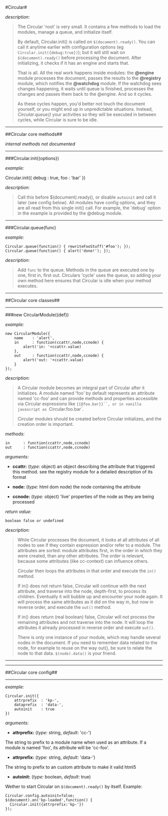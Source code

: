 #Circular#

*description:*

> The Circular 'root' is very small. It contains a few methods to load the modules, manage a queue, and initialize itself. 
>
> By default, Circular.init() is called on `$(document).ready()`. You can call it anytime earlier with configuration options (eg `Circular.init({debug:true})`); but it will still wait on `$(document).ready()` before processing the document. After initializing, it checks if it has an engine and starts that. 
>
> That is all. All the real work happens inside modules: the **@engine** module processes the document, passes the results to the **@registry** module, which notifies the **@watchdog** module. If the watchdog sees changes happening, it waits until queue is finished, processes the changes and passes them back to the @engine. And so it cycles.
>
> As these cycles happen, you'd better not touch the document yourself, or you might end up in unpredictable situations. Instead, *Circular.queue()* your activities so they will be executed in between cycles, while Circular is sure to be idle.
>

----

##Circular core methods##

*internal methods not documented*

----

###Circular.init({options})

*example:*

  Circular.init({
	  debug : true,
	  foo   : 'bar'
  })
	  
*description:*

> Call this before $(document).ready(), or disable `autoinit` and call it later (see config below). All modules have config options, and they are all read from this single init() call. For example, the 'debug' option in the example is provided by the @debug module. 

----

###Circular.queue(func)

*example:*

	Circular.queue(function() { rewriteFooStuff('#foo'); });
	Circular.queue(function() { alert('done!'); });
  
*description:*

> Add `func` to the queue. Methods in the queue are executed one by one, first in, first out. Circulars 'cycle' uses the queue, so adding your own method here ensures that Circular is idle when your method executes.

----

##Circular core classes##

----

###new CircularModule({def})

*example:*

	new CircularModule({
		name	: 'alert',
		in		: function(ccattr,node,ccnode) {
			alert('in: '+ccattr.value)
		},
		out		: function(ccattr,node,ccnode) {
			alert('out: '+ccattr.value)
		}
	});

	  
*description:*

> A Circular module becomes an integral part of Circular after it initializes. A module named 'foo' by default represents an attribute named 'cc-foo' and can provide methods and properties accessible via Circular expressions like `{{@foo.bar}}``, or in vanilla javascript as `Circular.foo.bar`.
>
> Circular modules should be created before Circular initializes, and the creation order is important. 

*methods:*

	in		: function(ccattr,node,ccnode)
	out		: function(ccattr,node,ccnode)

*arguments:*

- **ccattr:** (*type:* object)
	an object describing the attribute that triggered this method. see the
	registry module for a detailed description of its format

- **node:** (*type:* html dom node)
	the node containing the attribute

- **ccnode:** (*type:* object)
	'live' properties of the node as they are being processed

*return value:*

	boolean false or undefined


*description:*

> While Circular processes the document, it looks at all attributes of all nodes to see if they contain expression and/or refer to a module. The attributes are sorted:  module attributes first, in the order in which they were created, than any other attributes. The order is relevant, because some attributes (like cc-context) can influence others.
>
> Circular then loops the attributes in that order and execute the `in()` method. 
>
> If in() does not return false, Circular will continue with the next attribute, and traverse into the node, depth-first, to process its children. Eventually it will bubble up and encounter your node again. It will process the same attributes as it did on the way in, but now in reverse order, and execute the `out()` method. 
>
> If in() does return (real boolean) false, Circular will not process the remaining attributes and not traverse into the node. It will loop the attributes it already processed in reverse order and execute `out()`.
>
> There is only one instance of your module, which may handle several nodes in the document. If you need to remember data related to the node, for example to reuse on the way out(), be sure to relate the node to that data. `$(node).data()` is your friend.





----

----

##Circular core config##

----
	
*example:* 
	
	Circular.init({
		attrprefix	: 'kp-',
		dataprefix	: 'data-',
		autoinit	: true
	})


*arguments:*

- **attrprefix:** (*type:* string, *default:* 'cc-')

The string to prefix to a module name when used as an attribute. If a module is named 'foo', its attribute will be 'cc-foo'.

- **attrprefix:** (*type:* string, *default:* 'data-')

The string to prefix to an custom attribute to make it valid html5

- **autoinit:** (*type:* boolean, *default:* true)

Wether to start Circular on `$(document).ready()` by itself. Example:
  
	Circular.config.autoinit=false;
	$(document).on('kp-loaded',function() {
	  Circular.init({attrprefix:'kp-'})
	});






